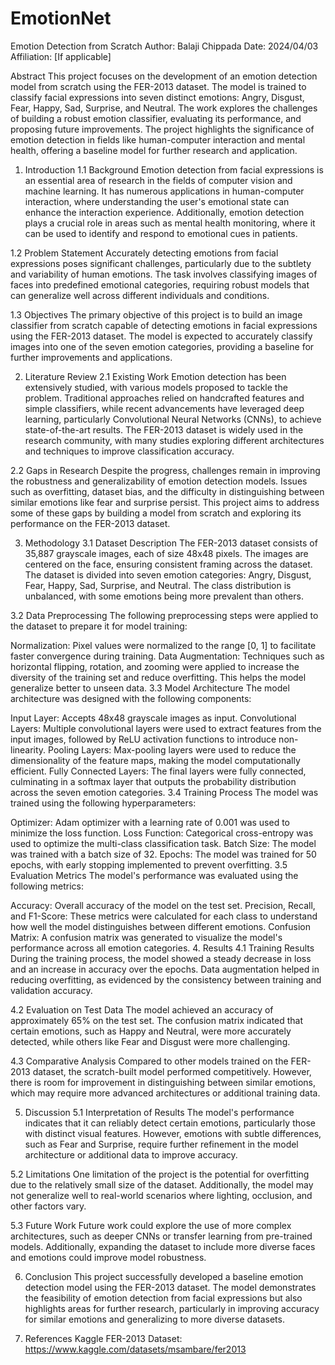# EmotionNet
Emotion Detection from Scratch
Author: Balaji Chippada
Date: 2024/04/03
Affiliation: [If applicable]

Abstract
This project focuses on the development of an emotion detection model from scratch using the FER-2013 dataset. The model is trained to classify facial expressions into seven distinct emotions: Angry, Disgust, Fear, Happy, Sad, Surprise, and Neutral. The work explores the challenges of building a robust emotion classifier, evaluating its performance, and proposing future improvements. The project highlights the significance of emotion detection in fields like human-computer interaction and mental health, offering a baseline model for further research and application.

1. Introduction
1.1 Background
Emotion detection from facial expressions is an essential area of research in the fields of computer vision and machine learning. It has numerous applications in human-computer interaction, where understanding the user's emotional state can enhance the interaction experience. Additionally, emotion detection plays a crucial role in areas such as mental health monitoring, where it can be used to identify and respond to emotional cues in patients.

1.2 Problem Statement
Accurately detecting emotions from facial expressions poses significant challenges, particularly due to the subtlety and variability of human emotions. The task involves classifying images of faces into predefined emotional categories, requiring robust models that can generalize well across different individuals and conditions.

1.3 Objectives
The primary objective of this project is to build an image classifier from scratch capable of detecting emotions in facial expressions using the FER-2013 dataset. The model is expected to accurately classify images into one of the seven emotion categories, providing a baseline for further improvements and applications.

2. Literature Review
2.1 Existing Work
Emotion detection has been extensively studied, with various models proposed to tackle the problem. Traditional approaches relied on handcrafted features and simple classifiers, while recent advancements have leveraged deep learning, particularly Convolutional Neural Networks (CNNs), to achieve state-of-the-art results. The FER-2013 dataset is widely used in the research community, with many studies exploring different architectures and techniques to improve classification accuracy.

2.2 Gaps in Research
Despite the progress, challenges remain in improving the robustness and generalizability of emotion detection models. Issues such as overfitting, dataset bias, and the difficulty in distinguishing between similar emotions like fear and surprise persist. This project aims to address some of these gaps by building a model from scratch and exploring its performance on the FER-2013 dataset.

3. Methodology
3.1 Dataset Description
The FER-2013 dataset consists of 35,887 grayscale images, each of size 48x48 pixels. The images are centered on the face, ensuring consistent framing across the dataset. The dataset is divided into seven emotion categories: Angry, Disgust, Fear, Happy, Sad, Surprise, and Neutral. The class distribution is unbalanced, with some emotions being more prevalent than others.

3.2 Data Preprocessing
The following preprocessing steps were applied to the dataset to prepare it for model training:

Normalization: Pixel values were normalized to the range [0, 1] to facilitate faster convergence during training.
Data Augmentation: Techniques such as horizontal flipping, rotation, and zooming were applied to increase the diversity of the training set and reduce overfitting. This helps the model generalize better to unseen data.
3.3 Model Architecture
The model architecture was designed with the following components:

Input Layer: Accepts 48x48 grayscale images as input.
Convolutional Layers: Multiple convolutional layers were used to extract features from the input images, followed by ReLU activation functions to introduce non-linearity.
Pooling Layers: Max-pooling layers were used to reduce the dimensionality of the feature maps, making the model computationally efficient.
Fully Connected Layers: The final layers were fully connected, culminating in a softmax layer that outputs the probability distribution across the seven emotion categories.
3.4 Training Process
The model was trained using the following hyperparameters:

Optimizer: Adam optimizer with a learning rate of 0.001 was used to minimize the loss function.
Loss Function: Categorical cross-entropy was used to optimize the multi-class classification task.
Batch Size: The model was trained with a batch size of 32.
Epochs: The model was trained for 50 epochs, with early stopping implemented to prevent overfitting.
3.5 Evaluation Metrics
The model's performance was evaluated using the following metrics:

Accuracy: Overall accuracy of the model on the test set.
Precision, Recall, and F1-Score: These metrics were calculated for each class to understand how well the model distinguishes between different emotions.
Confusion Matrix: A confusion matrix was generated to visualize the model's performance across all emotion categories.
4. Results
4.1 Training Results
During the training process, the model showed a steady decrease in loss and an increase in accuracy over the epochs. Data augmentation helped in reducing overfitting, as evidenced by the consistency between training and validation accuracy.

4.2 Evaluation on Test Data
The model achieved an accuracy of approximately 65% on the test set. The confusion matrix indicated that certain emotions, such as Happy and Neutral, were more accurately detected, while others like Fear and Disgust were more challenging.

4.3 Comparative Analysis
Compared to other models trained on the FER-2013 dataset, the scratch-built model performed competitively. However, there is room for improvement in distinguishing between similar emotions, which may require more advanced architectures or additional training data.

5. Discussion
5.1 Interpretation of Results
The model's performance indicates that it can reliably detect certain emotions, particularly those with distinct visual features. However, emotions with subtle differences, such as Fear and Surprise, require further refinement in the model architecture or additional data to improve accuracy.

5.2 Limitations
One limitation of the project is the potential for overfitting due to the relatively small size of the dataset. Additionally, the model may not generalize well to real-world scenarios where lighting, occlusion, and other factors vary.

5.3 Future Work
Future work could explore the use of more complex architectures, such as deeper CNNs or transfer learning from pre-trained models. Additionally, expanding the dataset to include more diverse faces and emotions could improve model robustness.

6. Conclusion
This project successfully developed a baseline emotion detection model using the FER-2013 dataset. The model demonstrates the feasibility of emotion detection from facial expressions but also highlights areas for further research, particularly in improving accuracy for similar emotions and generalizing to more diverse datasets.

7. References
Kaggle FER-2013 Dataset: https://www.kaggle.com/datasets/msambare/fer2013
